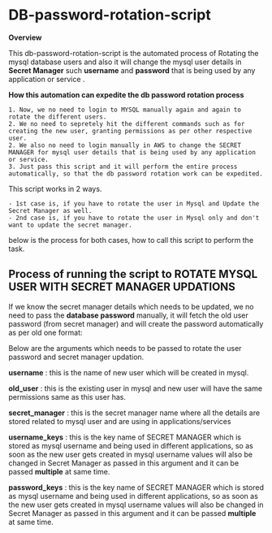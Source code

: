 # DB-password-rotation-script

**Overview**

This db-password-rotation-script is the automated process of Rotating the mysql database users and also it will change the mysql user details in **Secret Manager** such **username** and **password** that is being used by any application or service .

**How this automation can expedite the db password rotation process**

    1. Now, we no need to login to MYSQL manually again and again to rotate the different users.
    2. We no need to sepretely hit the different commands such as for creating the new user, granting permissions as per other respective user.
    2. We also no need to login manually in AWS to change the SECRET MANAGER for mysql user details that is being used by any application or service.
    3. Just pass this script and it will perform the entire process automatically, so that the db password rotation work can be expedited.


This script works in 2 ways.

    - 1st case is, if you have to rotate the user in Mysql and Update the Secret Manager as well.
    - 2nd case is, if you have to rotate the user in Mysql only and don't want to update the secret manager.

below is the process for both cases, how to call this script to perform the task.


## Process of running the script to ROTATE MYSQL USER WITH SECRET MANAGER UPDATIONS

If we know the secret manager details which needs to be updated, we no need to pass the **database password** manually,
it will fetch the old user password (from secret manager) and will create the password automatically as per old one format:
    
Below are the arguments which needs to be passed to rotate the user password and secret manager updation.

**username**        : this is the name of new user which will be created in mysql.

**old_user**        : this is the existing user in mysql and new user will have the same permissions same as this user has.

**secret_manager**  : this is the secret manager name where all the details are stored related to mysql user and are using in applications/services

**username_keys**   : this is the key name of SECRET MANAGER which is stored as mysql username and being used in different applications, so as soon as the new user gets created in mysql username values will also be changed in Secret Manager as passed in this argument and it can be passed **multiple** at same time.

**password_keys**   : this is the key name of SECRET MANAGER which is stored as mysql username and being used in different applications, so as soon as the new user gets created in mysql username values will also be changed in Secret Manager as passed in this argument and it can be passed **multiple** at same time.

